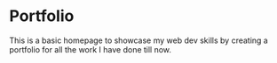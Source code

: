 # Portfolio
This is a basic homepage to showcase my web dev skills by creating a portfolio for all the work I have done till now.
